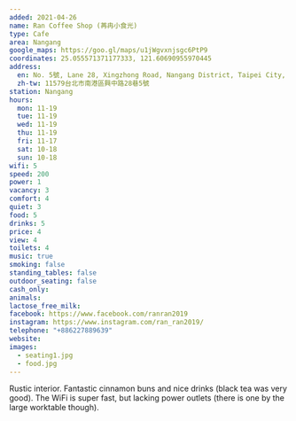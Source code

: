 ```yaml
---
added: 2021-04-26
name: Ran Coffee Shop (苒冉小食光)
type: Cafe
area: Nangang
google_maps: https://goo.gl/maps/u1jWgvxnjsgc6PtP9
coordinates: 25.055571371177333, 121.60690955970445
address:
  en: No. 5號, Lane 28, Xingzhong Road, Nangang District, Taipei City, 11579
  zh-tw: 11579台北市南港區興中路28巷5號
station: Nangang
hours:
  mon: 11-19
  tue: 11-19
  wed: 11-19
  thu: 11-19
  fri: 11-17
  sat: 10-18
  sun: 10-18
wifi: 5
speed: 200
power: 1
vacancy: 3
comfort: 4
quiet: 3
food: 5
drinks: 5
price: 4
view: 4
toilets: 4
music: true
smoking: false
standing_tables: false
outdoor_seating: false
cash_only: 
animals: 
lactose_free_milk: 
facebook: https://www.facebook.com/ranran2019
instagram: https://www.instagram.com/ran_ran2019/
telephone: "+886227889639"
website: 
images:
  - seating1.jpg
  - food.jpg
---
```


Rustic interior. Fantastic cinnamon buns and nice drinks (black tea was very good). The WiFi is super fast, but lacking power outlets (there is one by the large worktable though).
